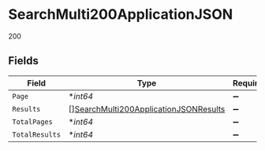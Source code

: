 # SearchMulti200ApplicationJSON

200


## Fields

| Field                                                                                                     | Type                                                                                                      | Required                                                                                                  | Description                                                                                               | Example                                                                                                   |
| --------------------------------------------------------------------------------------------------------- | --------------------------------------------------------------------------------------------------------- | --------------------------------------------------------------------------------------------------------- | --------------------------------------------------------------------------------------------------------- | --------------------------------------------------------------------------------------------------------- |
| `Page`                                                                                                    | **int64*                                                                                                  | :heavy_minus_sign:                                                                                        | N/A                                                                                                       | 1                                                                                                         |
| `Results`                                                                                                 | [][SearchMulti200ApplicationJSONResults](../../models/operations/searchmulti200applicationjsonresults.md) | :heavy_minus_sign:                                                                                        | N/A                                                                                                       |                                                                                                           |
| `TotalPages`                                                                                              | **int64*                                                                                                  | :heavy_minus_sign:                                                                                        | N/A                                                                                                       | 11                                                                                                        |
| `TotalResults`                                                                                            | **int64*                                                                                                  | :heavy_minus_sign:                                                                                        | N/A                                                                                                       | 201                                                                                                       |